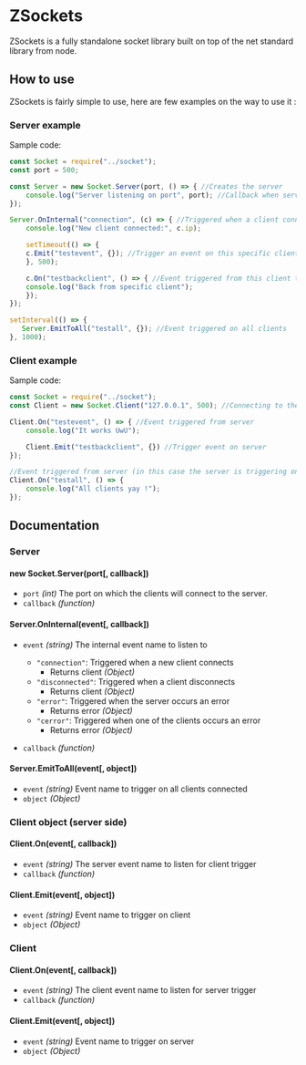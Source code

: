 
# ZSockets

ZSockets is a fully standalone socket library built on top of the net standard library from node.


## How to use
ZSockets is fairly simple to use, here are few examples on the way to use it :
### Server example
Sample code:

```js
const Socket = require("../socket");
const port = 500;

const Server = new Socket.Server(port, () => { //Creates the server
    console.log("Server listening on port", port); //Callback when server is running
});

Server.OnInternal("connection", (c) => { //Triggered when a client connects
    console.log("New client connected:", c.ip);

    setTimeout(() => {
	c.Emit("testevent", {}); //Trigger an event on this specific client
    }, 500);

    c.On("testbackclient", () => { //Event triggered from this client to the server
	console.log("Back from specific client");
    });
});

setInterval(() => {
   Server.EmitToAll("testall", {}); //Event triggered on all clients
}, 1000);
```
### Client example
Sample code:

```js
const Socket = require("../socket");
const Client = new Socket.Client("127.0.0.1", 500); //Connecting to the server

Client.On("testevent", () => { //Event triggered from server
    console.log("It works UwU");

    Client.Emit("testbackclient", {}) //Trigger event on server
});

//Event triggered from server (in this case the server is triggering on all clients)
Client.On("testall", () => {
    console.log("All clients yay !");
});
```
## Documentation
### Server

#### new Socket.Server(port[, callback])
  - `port` _(int)_ The port on which the clients will connect to the server.
  - `callback` _(function)_
#### Server.OnInternal(event[, callback])
- `event` _(string)_ The internal event name to listen to
	- `"connection"`: Triggered when a new client connects
		- Returns client _(Object)_
	- `"disconnected"`: Triggered when a client disconnects
		- Returns client _(Object)_
	- `"error"`: Triggered when the server occurs an error
		- Returns error _(Object)_
	- `"cerror"`: Triggered when one of the clients occurs an error
		- Returns error _(Object)_
	
- `callback` _(function)_
#### Server.EmitToAll(event[, object])
- `event` _(string)_ Event name to trigger on all clients connected
- `object` _(Object)_

### Client object (server side)

#### Client.On(event[, callback])
- `event` _(string)_ The server event name to listen for client trigger
- `callback` _(function)_
#### Client.Emit(event[, object])
- `event` _(string)_ Event name to trigger on client
- `object` _(Object)_

### Client
#### Client.On(event[, callback])
- `event` _(string)_ The client event name to listen for server trigger
- `callback` _(function)_
#### Client.Emit(event[, object])
- `event` _(string)_ Event name to trigger on server
- `object` _(Object)_
